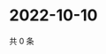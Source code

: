 # 2022-10-10

共 0 条

<!-- BEGIN WEIBO -->
<!-- 最后更新时间 Mon Oct 10 2022 01:16:51 GMT+0800 (China Standard Time) -->

<!-- END WEIBO -->
